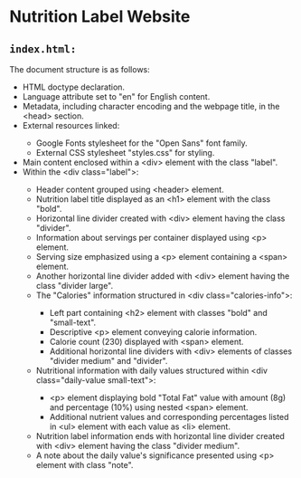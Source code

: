   <h1>Nutrition Label Website</h1>
  
  <code><h2>index.html:</h2></code>
  <p>The document structure is as follows:</p>
  <ul>
    <li>HTML doctype declaration.</li>
    <li>Language attribute set to "en" for English content.</li>
    <li>Metadata, including character encoding and the webpage title, in the &lt;head&gt; section.</li>
    <li>External resources linked:</li>
    <ul>
      <li>Google Fonts stylesheet for the "Open Sans" font family.</li>
      <li>External CSS stylesheet "styles.css" for styling.</li>
    </ul>
    <li>Main content enclosed within a &lt;div&gt; element with the class "label".</li>
    <li>Within the &lt;div class="label"&gt;:</li>
    <ul>
      <li>Header content grouped using &lt;header&gt; element.</li>
      <li>Nutrition label title displayed as an &lt;h1&gt; element with the class "bold".</li>
      <li>Horizontal line divider created with &lt;div&gt; element having the class "divider".</li>
      <li>Information about servings per container displayed using &lt;p&gt; element.</li>
      <li>Serving size emphasized using a &lt;p&gt; element containing a &lt;span&gt; element.</li>
      <li>Another horizontal line divider added with &lt;div&gt; element having the class "divider large".</li>
      <li>The "Calories" information structured in &lt;div class="calories-info"&gt;:</li>
      <ul>
        <li>Left part containing &lt;h2&gt; element with classes "bold" and "small-text".</li>
        <li>Descriptive &lt;p&gt; element conveying calorie information.</li>
        <li>Calorie count (230) displayed with &lt;span&gt; element.</li>
        <li>Additional horizontal line dividers with &lt;div&gt; elements of classes "divider medium" and "divider".</li>
      </ul>
      <li>Nutritional information with daily values structured within &lt;div class="daily-value small-text"&gt;:</li>
      <ul>
        <li>&lt;p&gt; element displaying bold "Total Fat" value with amount (8g) and percentage (10%) using nested &lt;span&gt; element.</li>
        <li>Additional nutrient values and corresponding percentages listed in &lt;ul&gt; element with each value as &lt;li&gt; element.</li>
      </ul>
      <li>Nutrition label information ends with horizontal line divider created with &lt;div&gt; element having the class "divider medium".</li>
      <li>A note about the daily value's significance presented using &lt;p&gt; element with class "note".</li>
    </ul>
  </ul>
